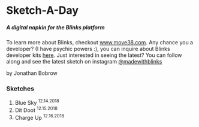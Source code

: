 # Sketch-A-Day

##### A digital napkin for the Blinks platform

To learn more about Blinks, checkout www.move38.com. Any chance you a developer? (I have psychic powers :), you can inquire about Blinks developer kits [here](mailto:devs@move38.com). Just interested in seeing the latest? You can follow along and see the latest sketch on instagram [@madewithblinks](https://www.instagram.com/madewithblinks/)

by Jonathan Bobrow

### Sketches
001. Blue Sky <sup>12.14.2018</sup>
002. Dit Doot <sup>12.15.2018</sup>
003. Charge Up <sup>12.16.2018</sup>
